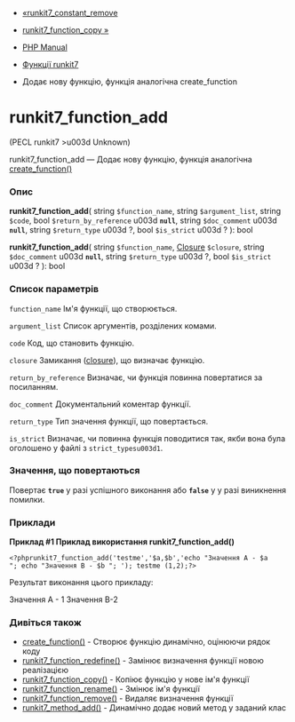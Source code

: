 - [«runkit7_constant_remove](function.runkit7-constant-remove.md)
- [runkit7_function_copy »](function.runkit7-function-copy.md)

- [PHP Manual](index.md)
- [Функції runkit7](ref.runkit7.md)
- Додає нову функцію, функція аналогічна create_function

# runkit7_function_add

(PECL runkit7 \>u003d Unknown)

runkit7_function_add — Додає нову функцію, функція аналогічна
[create_function()](function.create-function.md)

### Опис

**runkit7_function_add**(
string `$function_name`,
string `$argument_list`,
string `$code`,
bool `$return_by_reference` u003d **`null`**,
string `$doc_comment` u003d **`null`**,
string `$return_type` u003d ?,
bool `$is_strict` u003d ?
): bool

**runkit7_function_add**(
string `$function_name`,
[Closure](class.closure.md) `$closure`,
string `$doc_comment` u003d **`null`**,
string `$return_type` u003d ?,
bool `$is_strict` u003d ?
): bool

### Список параметрів

`function_name`
Ім'я функції, що створюється.

`argument_list`
Список аргументів, розділених комами.

`code`
Код, що становить функцію.

`closure`
Замикання ([closure](class.closure.md)), що визначає функцію.

`return_by_reference`
Визначає, чи функція повинна повертатися за посиланням.

`doc_comment`
Документальний коментар функції.

`return_type`
Тип значення функції, що повертається.

`is_strict`
Визначає, чи повинна функція поводитися так, якби вона була
оголошено у файлі з `strict_typesu003d1`.

### Значення, що повертаються

Повертає **`true`** у разі успішного виконання або **`false`** у
у разі виникнення помилки.

### Приклади

**Приклад #1 Приклад використання **runkit7_function_add()****

` <?phprunkit7_function_add('testme','$a,$b','echo "Значення A - $a
"; echo "Значення B - $b
"; '); testme (1,2);?> `

Результат виконання цього прикладу:

Значення A - 1
Значення B-2

### Дивіться також

- [create_function()](function.create-function.md) - Створює функцію
динамічно, оцінюючи рядок коду
- [runkit7_function_redefine()](function.runkit7-function-redefine.md) -
Замінює визначення функції новою реалізацією
- [runkit7_function_copy()](function.runkit7-function-copy.md) -
Копіює функцію у нове ім'я функції
- [runkit7_function_rename()](function.runkit7-function-rename.md) -
Змінює ім'я функції
- [runkit7_function_remove()](function.runkit7-function-remove.md) -
Видаляє визначення функції
- [runkit7_method_add()](function.runkit7-method-add.md) -
Динамічно додає новий метод у заданий клас
